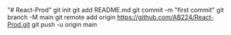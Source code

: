 "# React-Prod"  git init git add README.md git commit -m "first commit" git branch -M main git remote add origin https://github.com/AB224/React-Prod.git git push -u origin main
